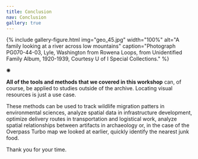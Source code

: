 ```yaml
---
title: Conclusion
nav: Conclusion
gallery: true
---
```


{% include gallery-figure.html img="geo_45.jpg" width="100%" alt="A family looking at a river across low mountains" caption="Photograph PG070-44-03, Lyle, Washington from Rowena Loops, from Unidentified Family Album, 1920-1939, Courtesy U of I Special Collections." %}

<div class="symbol-container">
    <p class="symbol">&#10042;</p>
</div>

**All of the tools and methods that we covered in this workshop** can, of course, be applied to studies outside of the archive. Locating visual resources is just a use case. 

These methods can be used to track wildlife migration patters in environmental sciences, analyze spatial data in infrastructure development, optimize delivery routes in transportation and logistical work, analyze spatial relationships between artifacts in archaeology or, in the case of the Overpass Turbo map we looked at earlier, quickly identify the nearest junk food.

Thank you for your time. 
